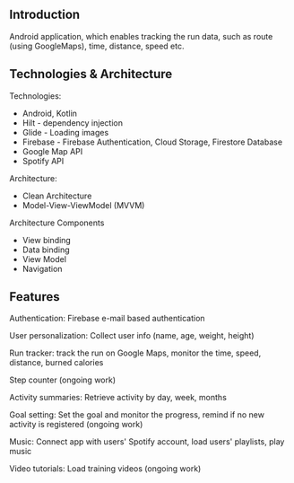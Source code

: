 ## Introduction

Android application, which enables tracking the run data, such as route (using GoogleMaps), time, distance, speed etc.

## Technologies & Architecture

Technologies:

- Android, Kotlin
- Hilt - dependency injection
- Glide - Loading images
- Firebase - Firebase Authentication, Cloud Storage, Firestore Database
- Google Map API
- Spotify API

Architecture:

- Clean Architecture
- Model-View-ViewModel (MVVM) 

Architecture Components

- View binding
- Data binding 
- View Model 
- Navigation

## Features

Authentication: Firebase e-mail based authentication

User personalization: Collect user info (name, age, weight, height)

Run tracker: track the run on Google Maps, monitor the time, speed, distance, burned calories

Step counter (ongoing work)

Activity summaries: Retrieve activity by day, week, months

Goal setting: Set the goal and monitor the progress, remind if no new activity is registered (ongoing work)

Music: Connect app with users' Spotify account, load users' playlists, play music

Video tutorials: Load training videos (ongoing work)
